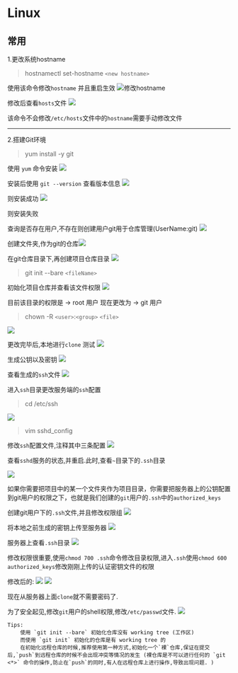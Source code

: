 # Linux

## 常用

1.更改系统hostname

> hostnamectl set-hostname `<new hostname>`

使用该命令修改`hostname` 并且重启生效
![修改hostname](..\images/Linux/修改hostname-1.png)

修改后查看`hosts`文件
![](..\images/Linux/修改hostname-2.png)

该命令不会修改`/etc/hosts`文件中的`hostname`需要手动修改文件

---

2.搭建Git环境
> yum install -y git

使用 `yum` 命令安装
![](..\images/Linux/yum安装git.png)

安装后使用 `git --version` 查看版本信息
![](..\images/Linux/查看git版本-success.png)

则安装成功
![](..\images/Linux/查看git版本-fail.png)

则安装失败

查询是否存在用户,不存在则创建用户git用于仓库管理(UserName:git)
![](..\images/Linux/新建git用户并设置密码.png)

创建文件夹,作为git的仓库![](..\images/Linux/创建git仓库.png)

在git仓库目录下,再创建项目仓库目录
![](..\images/Linux/创建项目仓库.png)

> git init --bare `<fileName>`

初始化项目仓库并查看该文件权限
![](..\images/Linux/初始化仓库并查看权限.png)

目前该目录的权限是 -> root 用户 现在更改为 -> git 用户
> chown -R `<user>`:`<group>` `<file>`

![](..\images/Linux/更改目录权限.png)

更改完毕后,本地进行`clone` 测试
![](..\images/Linux/本地clone测试.png)

生成公钥以及密钥
![](..\images/Linux/本地bash生成ssh文件.png)

查看生成的`ssh`文件
![](..\images/Linux/ssh文件.png)

进入`ssh`目录更改服务端的`ssh`配置
> cd /etc/ssh

![](..\images/Linux/进入ssh路径.png)

> vim sshd_config

修改`ssh`配置文件,注释其中三条配置
![](..\images/Linux/注释ssh配置文件.png)

查看`sshd`服务的状态,并重启.此时,查看`~`目录下的`.ssh`目录

![](..\images/Linux/查看.ssh目录.png)

如果你需要把项目中的某一个文件夹作为项目目录，你需要把服务器上的公钥配置到git用户的权限之下，也就是我们创建的`git`用户的`.ssh`中的`authorized_keys`

创建git用户下的`.ssh`文件,并且修改权限组
![](..\images/Linux/创建git用户下的.ssh文件.png)

将本地之前生成的密钥上传至服务器
![](..\images/Linux/本地密钥写入服务器.png)

服务器上查看`.ssh`目录
![](..\images/Linux/本地上传的密钥.png)

修改权限很重要,使用`chmod 700 .ssh`命令修改目录权限,进入`.ssh`使用`chmod 600 authorized_keys`修改刚刚上传的认证密钥文件的权限

修改后的:
![](..\images/Linux/修改.ssh文件权限.png)
![](..\images/Linux/修改.ssh目录下的认证秘钥文件权限.png)

现在从服务器上面`clone`就不需要密码了.

为了安全起见,修改`git`用户的shell权限,修改`/etc/passwd`文件.
![](..\images/Linux/修改git用户的shell权限.png)

```
Tips:
    使用 `git init --bare` 初始化仓库没有 working tree (工作区)
    而使用 `git init` 初始化的仓库是有 working tree 的
    在初始化远程仓库的时候,推荐使用第一种方式,初始化一个`裸`仓库,保证在提交后,`push`到远程仓库的时候不会出现冲突等情况的发生 (裸仓库是不可以进行任何的 `git <*>` 命令的操作,防止在`push`的同时,有人在远程仓库上进行操作,导致出现问题. )
```